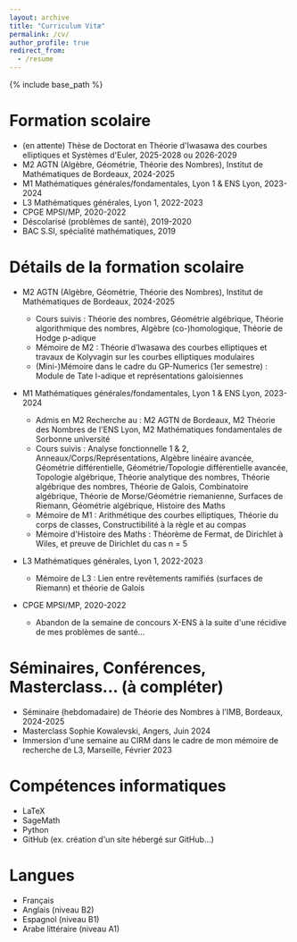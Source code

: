 ```yaml
---
layout: archive
title: "Curriculum Vitæ"
permalink: /cv/
author_profile: true
redirect_from:
  - /resume
---
```


{% include base_path %}

Formation scolaire
======
* (en attente) Thèse de Doctorat en Théorie d'Iwasawa des courbes elliptiques et Systèmes d'Euler, 2025-2028 ou 2026-2029 
* M2 AGTN (Algèbre, Géométrie, Théorie des Nombres), Institut de Mathématiques de Bordeaux, 2024-2025
* M1 Mathématiques générales/fondamentales, Lyon 1 & ENS Lyon, 2023-2024
* L3 Mathématiques générales, Lyon 1, 2022-2023
* CPGE MPSI/MP, 2020-2022
* Déscolarisé (problèmes de santé), 2019-2020 
* BAC S.SI, spécialité mathématiques, 2019

Détails de la formation scolaire
======
* M2 AGTN (Algèbre, Géométrie, Théorie des Nombres), Institut de Mathématiques de Bordeaux, 2024-2025
  * Cours suivis : Théorie des nombres, Géométrie algébrique, Théorie algorithmique des nombres, Algèbre (co-)homologique, Théorie de Hodge p-adique
  * Mémoire de M2 : Théorie d’Iwasawa des courbes elliptiques et travaux de Kolyvagin sur les courbes elliptiques modulaires
  * (Mini-)Mémoire dans le cadre du GP-Numerics (1er semestre) : Module de Tate l-adique et représentations galoisiennes

* M1 Mathématiques générales/fondamentales, Lyon 1 & ENS Lyon, 2023-2024
  * Admis en M2 Recherche au : M2 AGTN de Bordeaux, M2 Théorie des Nombres de l'ENS Lyon, M2 Mathématiques fondamentales de Sorbonne université
  * Cours suivis : Analyse fonctionnelle 1 & 2, Anneaux/Corps/Représentations, Algèbre linéaire avancée, Géométrie différentielle, Géométrie/Topologie différentielle avancée, Topologie algébrique, Théorie analytique des nombres, Théorie algébrique des nombres, Théorie de Galois, Combinatoire algébrique, Théorie de Morse/Géométrie riemanienne, Surfaces de Riemann, Géométrie algébrique, Histoire des Maths
  * Mémoire de M1 : Arithmétique des courbes elliptiques, Théorie du corps de classes, Constructibilité à la règle et au compas
  * Mémoire d'Histoire des Maths : Théorème de Fermat, de Dirichlet à Wiles, et preuve de Dirichlet du cas n = 5

* L3 Mathématiques générales, Lyon 1, 2022-2023
  * Mémoire de L3 : Lien entre revêtements ramifiés (surfaces de Riemann) et théorie de Galois
 
* CPGE MPSI/MP, 2020-2022 
  * Abandon de la semaine de concours X-ENS à la suite d'une récidive de mes problèmes de santé...


Séminaires, Conférences, Masterclass... (à compléter)
======
* Séminaire (hebdomadaire) de Théorie des Nombres à l'IMB, Bordeaux, 2024-2025
* Masterclass Sophie Kowalevski, Angers, Juin 2024
* Immersion d'une semaine au CIRM dans le cadre de mon mémoire de recherche de L3, Marseille, Février 2023


Compétences informatiques
======
* LaTeX
* SageMath
* Python
* GitHub (ex. création d'un site hébergé sur GitHub...)


Langues
======
* Français 
* Anglais (niveau B2)
* Espagnol (niveau B1)
* Arabe littéraire (niveau A1)
